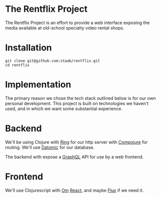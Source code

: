 # The Rentflix Project

The Rentflix Project is an effort to provide a web interface exposing the media available at old-school specialty video rental shops.

# Installation

```
git clone git@github.com:staab/rentflix.git
cd rentflix
```

# Implementation

The primary reason we chose the tech stack outlined below is for our own personal development. This project is built on technologies we haven't used, and in which we want some substantial experience.

# Backend

We'll be using Clojure with [Ring](https://github.com/ring-clojure/ring) for our http server with [Compojure](https://github.com/weavejester/compojure) for routing. We'll use [Datomic](http://docs.datomic.com/) for our database. 

The backend with expose a [GraphQL](https://facebook.github.io/react/blog/2015/05/01/graphql-introduction.html) API for use by a web frontend.

# Frontend

We'll use Clojurescript with [Om](https://github.com/omcljs/om) [React](https://facebook.github.io/react/), and maybe [Flux](https://facebook.github.io/flux/) if we need it.
